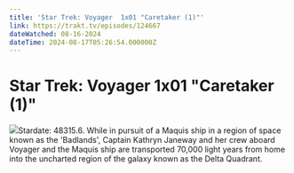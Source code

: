 ```yaml
---
title: 'Star Trek: Voyager  1x01 "Caretaker (1)"' 
link: https://trakt.tv/episodes/124667
dateWatched: 08-16-2024
dateTime: 2024-08-17T05:26:54.000000Z
---
```

# Star Trek: Voyager  1x01 "Caretaker (1)"

![](https://walter-r2.trakt.tv/images/episodes/000/124/667/screenshots/thumb/fd8dab1c93.jpg)Stardate: 48315.6. While in pursuit of a Maquis ship in a region of space known as the 'Badlands', Captain Kathryn Janeway and her crew aboard Voyager and the Maquis ship are transported 70,000 light years from home into the uncharted region of the galaxy known as the Delta Quadrant.